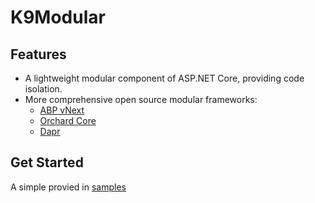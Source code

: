 # K9Modular

## Features
* A lightweight modular component of ASP.NET Core, providing code isolation.
* More comprehensive open source modular frameworks:
    * [ABP vNext](https://www.abp.io/)
    * [Orchard Core](https://github.com/OrchardCMS/OrchardCore)
    * [Dapr](https://dapr.io)

## Get Started

A simple provied in [samples](.\samples)